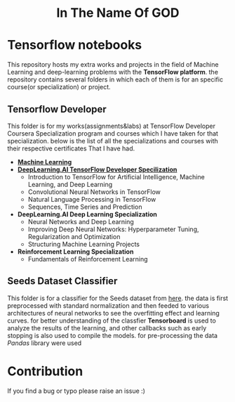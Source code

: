 <div align="center">
  <h1> In The Name Of GOD </h11>
  </div>

# Tensorflow notebooks

This repository hosts my extra works and projects in the field of Machine Learning and deep-learning problems with the **TensorFlow platform**. the repository contains several folders in which each of them is for an specific course(or specialization) or project.

## Tensorflow Developer

This folder is for my works(assignments&labs) at TensorFlow Developer Coursera Specialization program and courses which I have taken for that specialization. below is the list of all the specializations and courses with their respective certificates That I have had.

- [**Machine Learning**](https://www.coursera.org/account/accomplishments/certificate/8YFX6GGF8PB9)
- [**DeepLearning.AI TensorFlow Developer Specilization**](https://www.coursera.org/account/accomplishments/specialization/certificate/GS2KGD5NEU3D)
  - Introduction to TensorFlow for Artificial Intelligence, Machine Learning, and Deep Learning
  - Convolutional Neural Networks in TensorFlow
  - Natural Language Processing in TensorFlow
  - Sequences, Time Series and Prediction
- **DeepLearning.AI Deep Learning Specialization**
  - Neural Networks and Deep Learning
  - Improving Deep Neural Networks: Hyperparameter Tuning, Regularization and Optimization
  - Structuring Machine Learning Projects
- **Reinforcement Learning Specialization**
  - Fundamentals of Reinforcement Learning

## Seeds Dataset Classifier

This folder is for a classifier for the Seeds dataset from [here](https://archive.ics.uci.edu/ml/datasets/seeds). the data is first preprocessed with standard normalization and then feeded to various architectures of neural networks to see the overfitting effect and learning curves.
for better understanding of the classfier **Tensorboard** is used to analyze the results of the learning, and other callbacks such as
early stopping is also used to compile the models. for pre-processing the data _Pandas_ library were used

# Contribution

If you find a bug or typo please raise an issue :)
